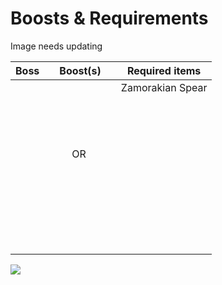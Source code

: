 # Boosts & Requirements

Image needs updating  

<table>
  <thead>
    <tr>
      <th style="text-align:center">Boss</th>
      <th style="text-align:left"></th>
      <th style="text-align:center">Boost(s)</th>
      <th style="text-align:left"></th>
      <th style="text-align:center">Required items</th>
    </tr>
  </thead>
  <tbody>
    <tr>
      <td style="text-align:center">
        <img src="../.gitbook/assets/1024px-corporeal_beast (5).png" alt/>
      </td>
      <td style="text-align:left"></td>
      <td style="text-align:center">
        <img src="../.gitbook/assets/120px-dragon_warhammer_detail.png" alt/>
        <img src="../.gitbook/assets/130px-bandos_godsword_detail.png" alt/>
        <img src="../.gitbook/assets/250px-rejuvenation_pool_built.png" alt/>
      </td>
      <td style="text-align:left"></td>
      <td style="text-align:center">Zamorakian Spear</td>
    </tr>
    <tr>
      <td style="text-align:center">
        <img src="../.gitbook/assets/290px-kalphite_queen (1).png" alt/>
      </td>
      <td style="text-align:left"></td>
      <td style="text-align:center">
        <img src="../.gitbook/assets/120px-dragon_warhammer_detail.png" alt/>
        <img src="../.gitbook/assets/170px-elder_maul_detail.png" alt/>
        <img src="../.gitbook/assets/250px-rejuvenation_pool_built.png" alt/>
      </td>
      <td style="text-align:left"></td>
      <td style="text-align:center">
        <p>
          <img src="../.gitbook/assets/120px-veracs_flail_detail.png" alt/>
          <img src="../.gitbook/assets/120px-veracs_plateskirt_detail.png" alt/>
        </p>
        <p>
          <img src="../.gitbook/assets/range-alts.png" alt/>
        </p>
      </td>
    </tr>
    <tr>
      <td style="text-align:center">
        <img src="../.gitbook/assets/kril_tsutsaroth.png" alt/>
      </td>
      <td style="text-align:left"></td>
      <td style="text-align:center">
        <img src="../.gitbook/assets/dwh.png" alt/>
      </td>
      <td style="text-align:left"></td>
      <td style="text-align:center"></td>
    </tr>
    <tr>
      <td style="text-align:center">
        <img src="../.gitbook/assets/kreearra.png" alt/>
      </td>
      <td style="text-align:left"></td>
      <td style="text-align:center">
        <img src="../.gitbook/assets/acb.png" alt/>OR
        <img src="../.gitbook/assets/tbow.png" alt/>
      </td>
      <td style="text-align:left"></td>
      <td style="text-align:center"></td>
    </tr>
    <tr>
      <td style="text-align:center">
        <img src="../.gitbook/assets/commander_zilyana.png" alt/>
      </td>
      <td style="text-align:left"></td>
      <td style="text-align:center"></td>
      <td style="text-align:left"></td>
      <td style="text-align:center"></td>
    </tr>
    <tr>
      <td style="text-align:center">
        <img src="../.gitbook/assets/general_graardor.png" alt/>
      </td>
      <td style="text-align:left"></td>
      <td style="text-align:center"></td>
      <td style="text-align:left"></td>
      <td style="text-align:center"></td>
    </tr>
    <tr>
      <td style="text-align:center">
        <img src="../.gitbook/assets/800px-lizardman_shaman_-1-.png" alt/>
      </td>
      <td style="text-align:left"></td>
      <td style="text-align:center"></td>
      <td style="text-align:left"></td>
      <td style="text-align:center"></td>
    </tr>
    <tr>
      <td style="text-align:center">
        <img src="../.gitbook/assets/200px-dagannoth_prime.png" alt/>
      </td>
      <td style="text-align:left"></td>
      <td style="text-align:center"></td>
      <td style="text-align:left"></td>
      <td style="text-align:center"></td>
    </tr>
    <tr>
      <td style="text-align:center">
        <img src="../.gitbook/assets/230px-dagannoth_rex.png" alt/>
      </td>
      <td style="text-align:left"></td>
      <td style="text-align:center"></td>
      <td style="text-align:left"></td>
      <td style="text-align:center"></td>
    </tr>
    <tr>
      <td style="text-align:center">
        <img src="../.gitbook/assets/230px-dagannoth_supreme.png" alt/>
      </td>
      <td style="text-align:left"></td>
      <td style="text-align:center"></td>
      <td style="text-align:left"></td>
      <td style="text-align:center"></td>
    </tr>
    <tr>
      <td style="text-align:center">
        <img src="../.gitbook/assets/1024px-cerberus.png" alt/>
      </td>
      <td style="text-align:left"></td>
      <td style="text-align:center"></td>
      <td style="text-align:left"></td>
      <td style="text-align:center"></td>
    </tr>
    <tr>
      <td style="text-align:center">
        <img src="../.gitbook/assets/250px-giant_mole.png" alt/>
      </td>
      <td style="text-align:left"></td>
      <td style="text-align:center"></td>
      <td style="text-align:left"></td>
      <td style="text-align:center"></td>
    </tr>
    <tr>
      <td style="text-align:center">
        <img src="../.gitbook/assets/280px-vorkath.png" alt/>
      </td>
      <td style="text-align:left"></td>
      <td style="text-align:center"></td>
      <td style="text-align:left"></td>
      <td style="text-align:center"></td>
    </tr>
    <tr>
      <td style="text-align:center">
        <img src="../.gitbook/assets/250px-zulrah_-serpentine-.png" alt/>
      </td>
      <td style="text-align:left"></td>
      <td style="text-align:center"></td>
      <td style="text-align:left"></td>
      <td style="text-align:center"></td>
    </tr>
    <tr>
      <td style="text-align:center">
        <img src="../.gitbook/assets/290px-callisto.png" alt/>
      </td>
      <td style="text-align:left"></td>
      <td style="text-align:center"></td>
      <td style="text-align:left"></td>
      <td style="text-align:center"></td>
    </tr>
    <tr>
      <td style="text-align:center">
        <img src="../.gitbook/assets/260px-vetion.png" alt/>
      </td>
      <td style="text-align:left"></td>
      <td style="text-align:center"></td>
      <td style="text-align:left"></td>
      <td style="text-align:center"></td>
    </tr>
    <tr>
      <td style="text-align:center">
        <img src="../.gitbook/assets/290px-venenatis.png" alt/>
      </td>
      <td style="text-align:left"></td>
      <td style="text-align:center"></td>
      <td style="text-align:left"></td>
      <td style="text-align:center"></td>
    </tr>
    <tr>
      <td style="text-align:center">
        <img src="../.gitbook/assets/290px-king_black_dragon.png" alt/>
      </td>
      <td style="text-align:left"></td>
      <td style="text-align:center"></td>
      <td style="text-align:left"></td>
      <td style="text-align:center"></td>
    </tr>
    <tr>
      <td style="text-align:center">
        <img src="../.gitbook/assets/verac_the_defiled.png" alt/>
        <img src="../.gitbook/assets/guthan_the_infested.png" alt/>
      </td>
      <td style="text-align:left"></td>
      <td style="text-align:center"></td>
      <td style="text-align:left"></td>
      <td style="text-align:center"></td>
    </tr>
    <tr>
      <td style="text-align:center">
        <img src="../.gitbook/assets/250px-chaos_elemental.png" alt/>
      </td>
      <td style="text-align:left"></td>
      <td style="text-align:center"></td>
      <td style="text-align:left"></td>
      <td style="text-align:center"></td>
    </tr>
    <tr>
      <td style="text-align:center">
        <img src="../.gitbook/assets/180px-chaos_fanatic.png" alt/>
      </td>
      <td style="text-align:left"></td>
      <td style="text-align:center"></td>
      <td style="text-align:left"></td>
      <td style="text-align:center"></td>
    </tr>
    <tr>
      <td style="text-align:center">
        <img src="../.gitbook/assets/120px-crazy_archaeologist.png" alt/>
      </td>
      <td style="text-align:left"></td>
      <td style="text-align:center"></td>
      <td style="text-align:left"></td>
      <td style="text-align:center"></td>
    </tr>
    <tr>
      <td style="text-align:center">
        <img src="../.gitbook/assets/280px-scorpia.png" alt/>
      </td>
      <td style="text-align:left"></td>
      <td style="text-align:center"></td>
      <td style="text-align:left"></td>
      <td style="text-align:center"></td>
    </tr>
    <tr>
      <td style="text-align:center">
        <img src="../.gitbook/assets/280px-sarachnis.png" alt/>
      </td>
      <td style="text-align:left"></td>
      <td style="text-align:center"></td>
      <td style="text-align:left"></td>
      <td style="text-align:center"></td>
    </tr>
    <tr>
      <td style="text-align:center">
        <img src="../.gitbook/assets/250px-the_nightmare.png" alt/>
      </td>
      <td style="text-align:left"></td>
      <td style="text-align:center"></td>
      <td style="text-align:left"></td>
      <td style="text-align:center"></td>
    </tr>
  </tbody>
</table>

![](../.gitbook/assets/image%20%282%29.png)



